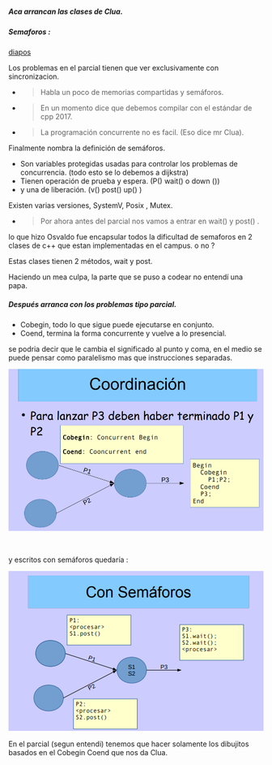 ##### Aca arrancan las clases de Clua.

##### Semaforos : 
[diapos](https://campus.fi.uba.ar/pluginfile.php/271389/mod_resource/content/3/11-Semaforos.pdf)

Los problemas en el parcial tienen que ver exclusivamente con sincronizacion.

- > Habla un poco de memorias compartidas y semáforos.
- > En un momento dice que debemos compilar con el estándar de cpp 2017.
- > La programación concurrente no es facil. (Eso dice mr Clua).

Finalmente nombra la definición de semáforos.

- Son variables protegidas usadas para controlar los problemas de concurrencia. (todo esto se lo debemos a dijkstra)
- Tienen operación de prueba y espera. (P() wait() o down ())
- y una de liberación. (v() post() up() )

Existen varias versiones, SystemV, Posix , Mutex.

- > Por ahora antes del parcial nos vamos a entrar en wait() y post() .

lo que hizo Osvaldo fue encapsular todos la dificultad de semaforos en 2 clases de c++ que estan implementadas en el campus. o no ?

Estas clases tienen 2 métodos, wait y post.

Haciendo un mea culpa, la parte que se puso a codear no entendí una papa.


##### Después arranca con los problemas tipo parcial.
 - Cobegin, todo lo que sigue puede ejecutarse en conjunto.
 - Coend, termina la forma concurrente y vuelve a lo presencial.  

 se podria decir que le cambia el significado al punto y coma, en el medio se puede pensar como paralelismo mas que instrucciones separadas.

 ![primera semaforos](capturas/semaforo1.png)

<br>

 y escritos con semáforos quedaría :

 ![segunda semaforo](capturas/semaforo2.png)

En el parcial (segun entendi) tenemos que hacer solamente los dibujitos basados en el Cobegin Coend que nos da Clua.

